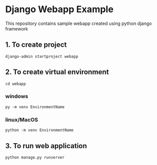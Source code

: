 
# Django Webapp Example

This repository contains sample webapp created using python django framework

## 1. To create project

`django-admin startproject webapp`

## 2. To create virtual environment

`cd webapp`
### windows 
`py -m venv EnvironmentName`

### linux/MacOS
`python -m venv EnvironmentName`

## 3. To run web application
`python manage.py runserver`


